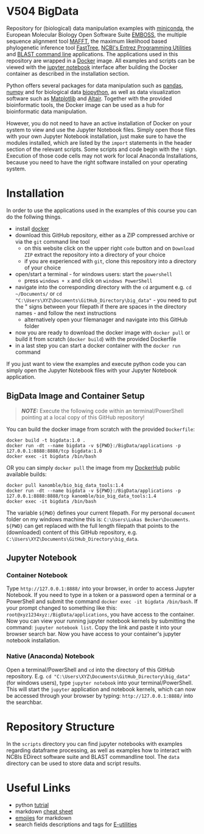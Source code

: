 # V504 BigData 
Repository for (biological) data manipulation examples with [miniconda](https://docs.conda.io/en/latest/miniconda.html), the European Molecular Biology Open Software Suite [EMBOSS](http://emboss.open-bio.org/), the multiple sequence alignment tool [MAFFT](https://mafft.cbrc.jp/alignment/server/), the maximum likelihood based phylogenetic inference tool [FastTree](http://www.microbesonline.org/fasttree/), [NCBI's Entrez Programming Utilities](https://www.ncbi.nlm.nih.gov/books/NBK25501/?utm_source=blog&utm_medium=referral&utm_campaign=RefSeq-209&utm_term=EUtilities+&utm_content=20211112link2) and [BLAST command line](https://www.ncbi.nlm.nih.gov/books/NBK279690/) applications. The applications used in this repository are wrapped in a [Docker](https://www.docker.com/get-started) image. All examples and scripts can be viewed with the [jupyter notebook](https://jupyter.org/) interface after building the Docker container as described in the installation section. 

Python offers several packages for data manipulation such as [pandas](https://pandas.pydata.org/), [numpy](https://numpy.org/) and for biological data [biopython](https://biopython.org/), as well as data visualization software such as [Matplotlib](https://matplotlib.org/) and [Altair](https://altair-viz.github.io/). Together with the provided bioinformatic tools, the Docker image can be used as a hub for bioinformatic data manipulation.

However, you do not need to have an active installation of Docker on your system to view and use the Jupyter Notebook files. Simply open those files with your own Jupyter Notebook installation, just make sure to have the modules installed, which are listed by the `import` statements in the header section of the relevant scripts. Some scripts and code begin with the `!` sign. Execution of those code cells may not work for local Anaconda Installations, because you need to have the right software installed on your operating system.
# Installation
In order to use the applications used in the examples of this course you can do the follwing things.
 - install [docker](https://www.docker.com/get-started)
 - download this GitHub repository, either as a ZIP compressed archive or via the `git` command line tool
   -  on this website click on the upper right `code` button and on `Download ZIP` extract the repository into a directory of your choice
   -  if you are experienced with `git`, clone this repository into a directory of your choice
 - open/start a terminal - for windows users: start the `powershell`
   - press `windows + x` and click on `windows PowerShell`
 - navigate into the corresponding directory with the `cd` argument e.g. `cd ~/Documents/` or `cd "C:\Users\XYZ\Documents\GitHub_Directory\big_data"` - you need to put the " signs between your filepath if there are spaces in the directory names - and follow the next instructions
   - alternatively open your filemanager and navigate into this GitHub folder
 - now you are ready to download the docker image with `docker pull` or build it from scratch (`docker build`) with the provided Dockerfile
 - in a last step you can start a docker container with the `docker run` command

If you just want to view the examples and execute python code you can simply open the Jupyter Notebook files with your Jupyter Notebook application.
## BigData Image and Container Setup
> **_NOTE:_** Execute the following code within an terminal/PowerShell pointing at a local copy of this GitHub repository!

You can build the docker image from scratch with the provided `Dockerfile`:
```terminal
docker build -t bigdata:1.0 .
docker run -dt --name bigdata -v ${PWD}:/BigData/applications -p 127.0.0.1:8888:8888/tcp bigdata:1.0 
docker exec -it bigdata /bin/bash
```
OR you can simply `docker pull` the image from my [DockerHub](https://hub.docker.com/r/kanomble/bio_big_data_tools) public available builds: 
```terminal
docker pull kanomble/bio_big_data_tools:1.4
docker run -dt --name bigdata -v ${PWD}:/BigData/applications -p 127.0.0.1:8888:8888/tcp kanomble/bio_big_data_tools:1.4
docker exec -it bigdata /bin/bash
```
The variable `${PWD}` defines your current filepath. For my personal `document` folder on my windows machine this is: `C:\Users\Lukas Becker\Documents`. `${PWD}` can get replaced with the full length filepath that points to the (downloaded) content of this GitHub repository, e.g. `C:\Users\XYZ\Documents\GitHub_Directory\big_data`.

## Jupyter Notebook

### Container Notebook
Type `http://127.0.0.1:8888/` into your browser, in order to access Jupyter Notebook. If you need to type in a token or a password open a terminal or a PowerShell and submit the command `docker exec -it bigdata /bin/bash`. If your prompt changed to something like this: `root@xyz1234xyz:/BigData/applications`, you have access to the container. Now you can view your running jupyter notebook kernels by submitting the command: `jupyter notebook list`. Copy the link and paste it into your browser search bar. Now you have access to your container's jupyter notebook installation.

### Native (Anaconda) Notebook
Open a terminal/PowerShell and `cd` into the directory of this GitHub repository. E.g. `cd "C:\Users\XYZ\Documents\GitHub_Directory\big_data"` (for windows users), type `jupyter notebook` into your terminal/PowerShell. This will start the `jupyter` application and notebook kernels, which can now be accessed through your browser by typing: `http://127.0.0.1:8888/` into the searchbar.

# Repository Structure
In the `scripts` directory you can find jupyter notebooks with examples regarding dataframe processing, as well as examples how to interact with NCBIs EDirect software suite and BLAST commandline tool. The `data` directory can be used to store data and script results.

# Useful Links
- python [tutrial](https://www.w3schools.com/python/default.asp)
- markdown [cheat sheet](https://www.markdownguide.org/basic-syntax/)
- [emojies](https://emojipedia.org/objects/) for markdown 
- search fields descriptions and tags for [E-utilities](https://pubmed.ncbi.nlm.nih.gov/help/#search-tags)

